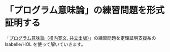 「プログラム意味論」の練習問題を形式証明する
==========================================

「[プログラム意味論（横内寛文, 共立出版）](https://www.kyoritsu-pub.co.jp/bookdetail/9784320026575)」の練習問題を定理証明支援系の Isabelle/HOL を使って解いていきます。
